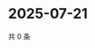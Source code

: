 # 2025-07-21

共 0 条

<!-- BEGIN ZHIHUVIDEO -->
<!-- 最后更新时间 Mon Jul 21 2025 18:14:03 GMT+0800 (China Standard Time) -->

<!-- END ZHIHUVIDEO -->
